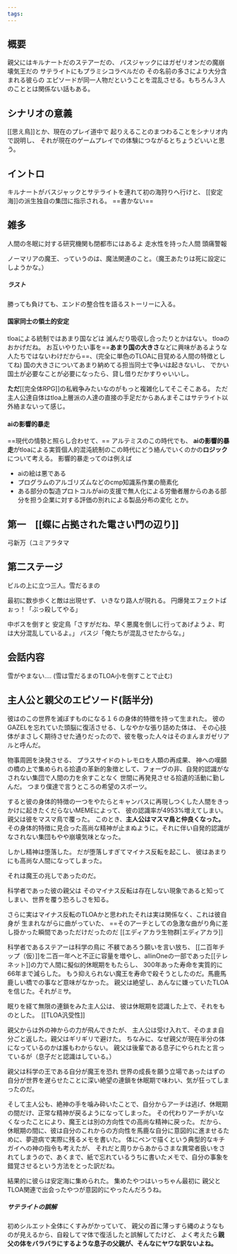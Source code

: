 ```yaml
---
tags:
---
```

## 概要
親父にはキルナートだのステアーだの、
バスジャックにはガゼリオンだの魔崩壊気王だの
サテライトにもプラミシコラベルだの
その名前の多さにより大分含まれる彼らの
エピソードが同一人物だということを混乱させる。もちろん３人のこととは関係ない話もある。
## シナリオの意義
[[思え鳥]]とか、現在のプレイ道中で
起りえることのまつわることをシナリオ内で説明し、
それが現在のゲームプレイでの体験につながるとちょうどいいと思う。
## イントロ
キルナートがバスジャックとサテライトを連れて初の海狩りへ行けと、
[[安定海]]の派生独自の集団に指示される。
==書かない==
## 雑多
人間の冬眠に対する研究機関も閉都市にはあるよ
走水性を持った人間
頭痛警報

ノーマリアの魔王、っていうのは、魔法関連のこと。（魔王あたりは死に設定にしようかな。）
##### ラスト
勝っても負けても、エンドの整合性を語るストーリーに入る。
#### 国家同士の領土的安定
tloaによる統制ではあまり国などは
滅んだり吸収し合ったりとかはない。
tloaのおかげだね。
お互いやりたい事を==**あまり国の大きさ**などに興味があるような人たちではないわけだから==、(完全に単色のTLOAに目覚める人間の特徴としてね)
国の大きさについてあまり納めてる担当同士で争いは起きないし、
でかい国土が必要なことが必要になったら、貸し借りだかすりゃいいし。

**ただ**[[完全体RPG]]の私戦争みたいなのがもっと複雑化してそこそこある。
ただ主人公達自体はtloa上層派の人達の直接の手足だからあんまそこはサテライト以外絡まないって感じ。
#### aiの影響的暴走
==現代の情勢と照らし合わせて、==
アルテミスのこの時代でも、
**aiの影響的暴走**がtloaによる実質個人的混沌統制のこの時代にどう絡んでいくのかの**ロジック**について考える。
影響的暴走ってのは例えば
- aiの絵は悪である
- プログラムのアルゴリズムなどのcmp知識系作業の簡素化
- ある部分の製造プロトコルがaiの支援で無人化による労働者層からのある部分を担う企業に対する評価の別れによる製品分布の変化
とか。
## 第一　[[蝶に占拠された電さい門の辺り]]
弓新万（ユミアラタマ

## 第二ステージ

ビルの上に立つ三人。雪だるまの

最初に数歩歩くと敵は出現せず、
いきなり路人が現れる。
円爆発エフェクトばぉっ！「ぶっ殺してやる」

中ボスを倒すと
安定鳥「さすがだね、早く悪魔を倒しに行ってあげようよ、町は大分混乱しているよ。」
バスジ「俺たちが混乱させたからな。」

## 会話内容
雪がやまない....
(雪は雪だるまのTLOA小を倒すことで止む)

## 主人公と親父のエピソード(話半分)
彼はのこの世界を滅ぼすものになる１６の身体的特徴を持って生まれた。
彼のGAZELを忘れていた頭脳に復活させる、しなやかな張り詰めた体は、
その心技体がまさしく期待させた通りだったので、彼を敬った人々はそのまんまガゼリアルと呼んだ。

物事周囲を決発させる、
プラスサイドのトレモロを人類の再成果、
神への嘆願の橋の上で集められる拾遺の革新的象徴として、フォーヴの非、自発的認識がなされない集団で人間の力を余すことなく
世間に再発見させる拾遺的活動に勤しんだ。
つまり僕達で言うところの希望のスポーツ。

すると彼の身体的特徴の一つをやたらとキャンバスに再現しつくした人間をきっかけに起きたくだらないMEMEによって、
彼の認識率が4953%増えてしまい。
親父は彼をマスマ鳥で覆った。
このとき、**主人公はマスマ鳥と仲良くなった。**
その身体的特徴に見合った高尚な精神が止まぬように。それに伴い自発的認識がなされない集団もやや崩壊気味となった。

しかし精神は堕落した。
だが堕落しすぎてマイナス反転を起こし、
彼はあまりにも高尚な人間になってしまった。

それは魔王の兆しであったのだ。


科学者であった彼の親父は
そのマイナス反転は存在しない現象であると知ってしまい、世界を覆う恐ろしさを知る。

さらに実はマイナス反転のTLOAかと思われたそれは実は関係なく、これは彼自身が
生まれながらに曲がっていた、
==そのアーチとしての急激な曲がり角に差し掛かった瞬間であっただけだったのだ
[[エディアカラ生物群|エディアカラ]]

科学者であるステアーは科学の鳥に
不躾であろう願いを言い放ち、
[[二百年チップ（仮）]]を二百一年へと不正に容量を増やし、allinOneの一部であった[[テレネット]]の力で人間に擬似的休眠期をもたらし、
300年あった寿命を実質的に66年まで減らした。
もう抑えられない魔王を寿命で殺そうとしたのだ。馬鹿馬鹿しい橋での事など意味がなかった。
親父は絶望し、あんなに嫌っていたTLOAを信じた。それがミサ。

眠りを経て無限の連鎖をみた主人公は、
彼は休眠期を認識した上で、それをものとした。　[[TLOA汎受性]]

親父からは外の神からの力が飛んできたが、
主人公は受け入れて、そのまま自分ごと返した。親父はギリギリで避けた。
ちなみに、なぜ親父が現在半分の体になっているのかは誰もわからない。
親父は後輩である息子にやられたと言っているが（息子だと認識はしている。）


親父は科学の王である自分が魔王を恐れ
世界の成長を願う立場であったはずの自分が世界を遅らせたことに深い絶望の連鎖を休眠期で味わい、気が狂ってしまったのだ。

そして主人公も、絶神の手を噛み砕いたことで、自分からアーチは逃げ、休眠期の間だけ、正常な精神が戻るようになってしまった。
その代わりアーチがいなくなったことにより、魔王とは別の方向性での高尚な精神に戻った。
だから、休眠期の間に、彼は自分のこれからの方向性を馬鹿な自分に意図的に進ませるために、夢遊病で実際に残るメモを書いた。
体にペンで描くという典型的なキチガイへの神の指令も考えたが、
それだと周りからあからさまな異常者扱いをされてしまうので、あくまで、紙で忘れているうちに書いたメモで、自分の事象を錯覚させるという方法をとった訳だね。

結果的に彼らは安定海に集められた。
集めたやつはいっちゃん最初に
親父とTLOA関連で出会ったやつが意図的にやったんだろうね。
##### サテライトの誤解
初めシルエット全体にくすみがかっていて、
親父の首に薄っすら縄のようなものが見えるから、自殺してマ体で復活したと誤解してたけど、
よく考えたら**親父の体をバラバラにするような息子の父親が、そんなにヤワな訳ないよね。**




